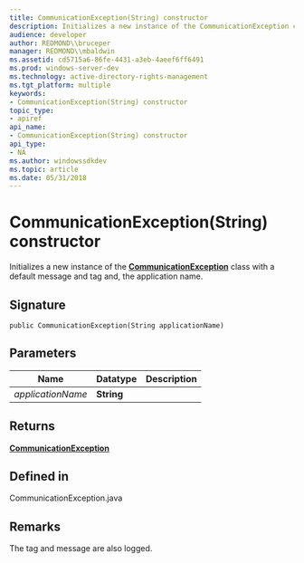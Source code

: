 ```yaml
---
title: CommunicationException(String) constructor
description: Initializes a new instance of the CommunicationException class with a default message and tag and, the application name.
audience: developer
author: REDMOND\\bruceper
manager: REDMOND\\mbaldwin
ms.assetid: cd5715a6-86fe-4431-a3eb-4aeef6ff6491
ms.prod: windows-server-dev
ms.technology: active-directory-rights-management
ms.tgt_platform: multiple
keywords:
- CommunicationException(String) constructor
topic_type:
- apiref
api_name:
- CommunicationException(String) constructor
api_type:
- NA
ms.author: windowssdkdev
ms.topic: article
ms.date: 05/31/2018
---
```


# CommunicationException(String) constructor

Initializes a new instance of the [**CommunicationException**](communicationexception-class-java.md) class with a default message and tag and, the application name.

## Signature

``` syntax
public CommunicationException(String applicationName)
```

## Parameters



| Name                         | Datatype              | Description |
|------------------------------|-----------------------|-------------|
| *applicationName*<br/> | **String**<br/> |             |



 

## Returns

[**CommunicationException**](communicationexception-class-java.md)

## Defined in

CommunicationException.java

## Remarks

The tag and message are also logged.

 

 





